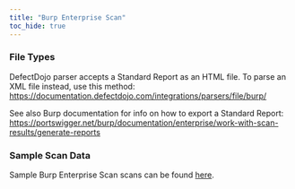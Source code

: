 ```yaml
---
title: "Burp Enterprise Scan"
toc_hide: true
---
```


### File Types
DefectDojo parser accepts a Standard Report as an HTML file.  To parse an XML file instead, use this method: https://documentation.defectdojo.com/integrations/parsers/file/burp/

See also Burp documentation for info on how to export a Standard Report: 
https://portswigger.net/burp/documentation/enterprise/work-with-scan-results/generate-reports

### Sample Scan Data
Sample Burp Enterprise Scan scans can be found [here](https://github.com/DefectDojo/django-DefectDojo/tree/master/unittests/scans/burp_enterprise).